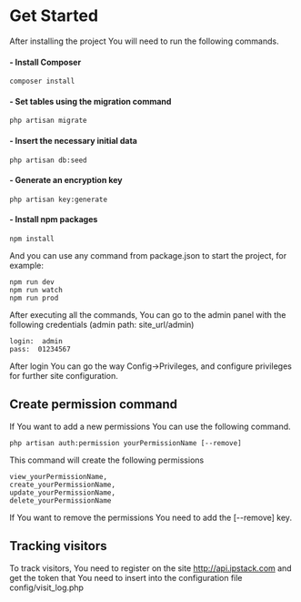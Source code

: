 # Get Started
 After installing the project You will need to run the following commands.
 
 #### - Install Composer
```
composer install
```

#### - Set tables using the migration command
```
php artisan migrate
```

#### - Insert the necessary initial data
```
php artisan db:seed
```

#### - Generate an encryption key
```
php artisan key:generate
```

#### - Install npm packages
```
npm install
```
And you can use any command from package.json 
to start the project, for example:
```
npm run dev
npm run watch
npm run prod
```
After executing all the commands, 
You can go to the admin panel with the following credentials (admin path: site_url/admin)

```
login:  admin
pass:  01234567
```
After login You can go the way Config->Privileges, 
and configure privileges for further site configuration.

## Create permission command
If You want to add a new permissions You can use the following command.
```
php artisan auth:permission yourPermissionName [--remove]
```
This command will create the following permissions
```
view_yourPermissionName, 
create_yourPermissionName, 
update_yourPermissionName, 
delete_yourPermissionName
```
If You want to remove the permissions You need to add the [--remove] key.

## Tracking visitors

To track visitors, You need to register on the site http://api.ipstack.com
and get the token that You need to insert into the configuration file config/visit_log.php
